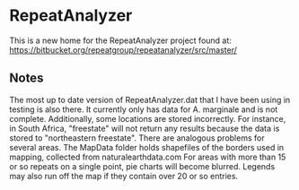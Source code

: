 # RepeatAnalyzer

This is a new home for the RepeatAnalyzer project found at: https://bitbucket.org/repeatgroup/repeatanalyzer/src/master/ 

## Notes

The most up to date version of RepeatAnalyzer.dat that I have been using in testing is also there.
It currently only has data for A. marginale and is not complete. 
Additionally, some locations are stored incorrectly. For instance, in South Africa, "freestate" will not 
return any results because the data is stored to "northeastern freestate". There are analogous problems
for several areas.
The MapData folder holds shapefiles of the borders used in mapping, collected from naturalearthdata.com
For areas with more than 15 or so repeats on a single point, pie charts will become blurred.
Legends may also run off the map if they contain over 20 or so entries.